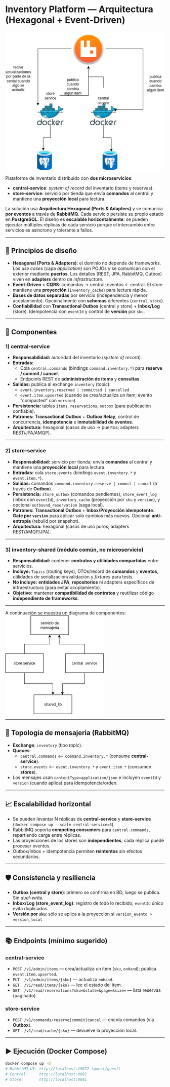 # Inventory Platform — Arquitectura (Hexagonal + Event-Driven)

![Arquitectura de la plataforma](Diagrama_mercadolibre.jpg)

Plataforma de inventario distribuido con **dos microservicios**:
- **central-service**: *system of record* del inventario (items y reservas).
- **store-service**: servicio por tienda que envía **comandos** al central y mantiene una **proyección local** para lectura.

La solución usa **Arquitectura Hexagonal (Ports & Adapters)** y se comunica **por eventos** a través de **RabbitMQ**. Cada servicio persiste su propio estado en **PostgreSQL**. El diseño es **escalable horizontalmente**: se pueden ejecutar múltiples réplicas de cada servicio porque el intercambio entre servicios es asíncrono y tolerante a fallos.

---

## 🧱 Principios de diseño

- **Hexagonal (Ports & Adapters)**: el dominio no depende de frameworks. Los *use cases* (capa *application*) son POJOs y se comunican con el exterior mediante **puertos**. Los detalles (REST, JPA, RabbitMQ, Outbox) viven en **adapters** dentro de *infrastructure*.
- **Event-Driven + CQRS**: comandos → central; eventos ← central. El store mantiene una **proyección** (`inventory_cache`) para lectura rápida.
- **Bases de datos separadas** por servicio (independencia y menor acoplamiento). Opcionalmente con **schemas** diferentes (`central`, `store`). 
- **Confiabilidad** con **Transactional Outbox** (central y store) + **Inbox/Log** (store). Idempotencia con `eventId` y control de **versión** por `sku`.

---

## 🧩 Componentes

### 1) central-service
- **Responsabilidad:** autoridad del inventario (*system of record*).
- **Entradas:**
  - Cola `central.commands` (bindings `command.inventory.*`) para **reserve / commit / cancel**.
  - Endpoints REST de **administración de ítems** y **consultas**.
- **Salidas:** publica al exchange `inventory` (topic):
  - `event.inventory.reserved | committed | cancelled`
  - `event.item.upserted` (cuando se crea/actualiza un ítem; evento “compacted” con `version`).
- **Persistencia:** tablas `items`, `reservations`, `outbox` (para publicación confiable).
- **Patrones:** **Transactional Outbox** + **Outbox Relay**, control de concurrencia, **idempotencia** e **inmutabilidad de eventos**.
- **Arquitectura:** hexagonal (casos de uso → puertos; adapters REST/JPA/AMQP).

---

### 2) store-service
- **Responsabilidad:** servicio por tienda; envía **comandos** al central y mantiene una **proyección local** para lectura.
- **Entradas:** cola `store.events` (bindings `event.inventory.*` y `event.item.*`).
- **Salidas:** comandos `command.inventory.reserve | commit | cancel` (a través de **Outbox**).
- **Persistencia:** `store_outbox` (comandos pendientes), `store_event_log` (inbox con `eventId`), `inventory_cache` (proyección por `sku` y `version`), y opcional `outbound_reservation` (saga local).
- **Patrones:** **Transactional Outbox** + **Inbox/Proyección idempotente**. **Gate por `version`** para aplicar solo cambios más nuevos. Opcional **anti-entropía** (rebuild por snapshot).
- **Arquitectura:** hexagonal (casos de uso puros; adapters REST/AMQP/JPA).

---

### 3) inventory-shared (módulo común, **no** microservicio)
- **Responsabilidad:** contener **contratos y utilidades compartidas** entre servicios.
- **Incluye:** `Topics` (routing keys), DTOs/record de **comandos** y **eventos**, utilidades de serialización/validación y *fixtures* para tests.
- **No incluye:** **entidades JPA**, **repositorios** ni adapters específicos de infraestructura (para evitar acoplamiento).
- **Objetivo:** mantener **compatibilidad de contratos** y reutilizar código **independiente de frameworks**.

---

A continuación se muestra un diagrama de componentes:
![Arquitectura de la plataforma](Diagrama_componentes.jpg)


---

## 🔁 Topología de mensajería (RabbitMQ)

- **Exchange**: `inventory` (tipo *topic*).
- **Queues**:
  - `central.commands`  ⟵ `command.inventory.*`  (consume **central-service**).
  - `store.events`      ⟵ `event.inventory.*` y `event.item.*` (consumen **stores**).
- Los mensajes usan `contentType=application/json` e incluyen `eventId` y `version` (cuando aplica) para idempotencia/orden.

---

## 📈 Escalabilidad horizontal

- Se pueden levantar N réplicas de **central-service** y **store-service** (`docker compose up --scale central-service=3`).  
- RabbitMQ soporta **competing consumers** para `central.commands`, repartiendo carga entre réplicas.  
- Las proyecciones de los stores son **independientes**; cada réplica puede procesar eventos.
- Outbox/Inbox + idempotencia permiten **reintentos** sin efectos secundarios.

---

## 🛡️ Consistencia y resiliencia

- **Outbox (central y store)**: primero se confirma en BD, luego se publica. Sin *dual-write*.
- **Inbox/Log (store_event_log)**: registro de todo lo recibido; `eventId` único evita duplicados.
- **Versión por `sku`**: sólo se aplica a la proyección si `version_evento > version_local`

---

## 📚 Endpoints (mínimo sugerido)

### central-service
- `POST /v1/admin/items` — crea/actualiza un item (`sku`, `onHand`); publica `event.item.upserted`.
- `PUT  /v1/admin/items/{sku}` — actualiza `onHand`.
- `GET  /v1/read/items/{sku}` — lee el estado del item.
- `GET  /v1/read/reservations?sku=&state=&page=&size=` — lista reservas (paginado).

### store-service
- `POST /v1/commands/reserve|commit|cancel` — encola comandos (via **Outbox**).
- `GET  /v1/read/cache/{sku}` — devuelve la proyección local.

---

## ▶️ Ejecución (Docker Compose)

```bash
docker compose up -d
# RabbitMQ UI: http://localhost:15672 (guest/guest)
# Central:     http://localhost:8082
# Store:       http://localhost:8081
